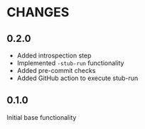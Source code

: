 # CHANGES

## 0.2.0

- Added introspection step
- Implemented `-stub-run` functionality
- Added pre-commit checks
- Added GitHub action to execute stub-run

## 0.1.0

Initial base functionality
